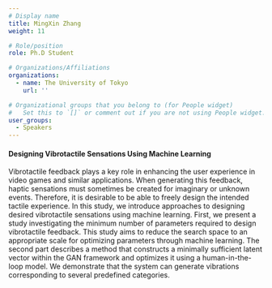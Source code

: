 ```yaml
---
# Display name
title: MingXin Zhang
weight: 11

# Role/position
role: Ph.D Student

# Organizations/Affiliations
organizations:
  - name: The University of Tokyo
    url: ''

# Organizational groups that you belong to (for People widget)
#   Set this to `[]` or comment out if you are not using People widget.
user_groups:
  - Speakers
---
```


#### Designing Vibrotactile Sensations Using Machine Learning
Vibrotactile feedback plays a key role in enhancing the user experience in video games and similar applications. When generating this feedback, haptic sensations must sometimes be created for imaginary or unknown events. Therefore, it is desirable to be able to freely design the intended tactile experience. In this study, we introduce approaches to designing desired vibrotactile sensations using machine learning. First, we present a study investigating the minimum number of parameters required to design vibrotactile feedback. This study aims to reduce the search space to an appropriate scale for optimizing parameters through machine learning. The second part describes a method that constructs a minimally sufficient latent vector within the GAN framework and optimizes it using a human-in-the-loop model. We demonstrate that the system can generate vibrations corresponding to several predefined categories.